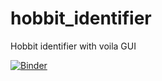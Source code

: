 # hobbit_identifier
Hobbit identifier with voila GUI

[![Binder](https://mybinder.org/badge_logo.svg)](https://mybinder.org/v2/gh/kenlzh1996/hobbit_identifier/main?labpath=%2Fvoila%2Frender%2Fhobbitese_identifier_fin.ipynb)
